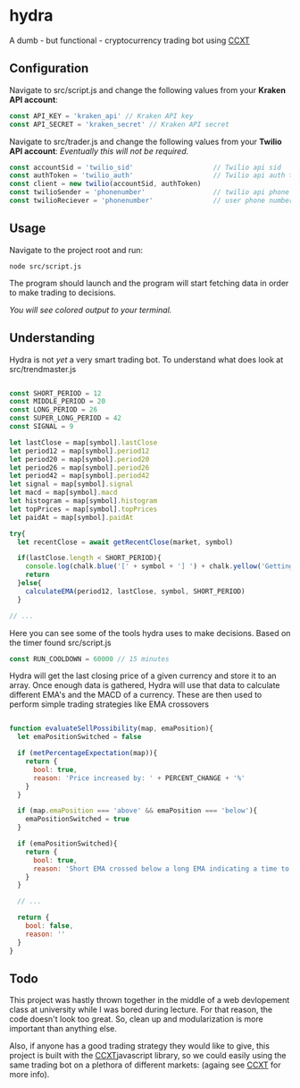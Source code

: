 # hydra
A dumb - but functional - cryptocurrency trading bot using [CCXT](https://github.com/ccxt/ccxt)

## Configuration

Navigate to src/script.js and change the following values from your **Kraken API account**: 
```javascript
const API_KEY = 'kraken_api' // Kraken API key
const API_SECRET = 'kraken_secret' // Kraken API secret
```

Navigate to src/trader.js and change the following values from your **Twilio API account**: _Eventually this will not be required._
```javascript
const accountSid = 'twilio_sid'                    // Twilio api sid
const authToken = 'twilio_auth'                    // Twilio api auth token
const client = new twilio(accountSid, authToken)
const twilioSender = 'phonenumber'                 // twilio api phone number
const twilioReciever = 'phonenumber'               // user phone number
```
## Usage 

Navigate to the project root and run:
```
node src/script.js
```
The program should launch and the program will start fetching data in order to make trading to decisions.

_You will see colored output to your terminal._

## Understanding

Hydra is not _yet_ a very smart trading bot. To understand what does look at src/trendmaster.js

```javascript

const SHORT_PERIOD = 12
const MIDDLE_PERIOD = 20
const LONG_PERIOD = 26
const SUPER_LONG_PERIOD = 42
const SIGNAL = 9

let lastClose = map[symbol].lastClose
let period12 = map[symbol].period12
let period20 = map[symbol].period20
let period26 = map[symbol].period26
let period42 = map[symbol].period42
let signal = map[symbol].signal
let macd = map[symbol].macd
let histogram = map[symbol].histogram
let topPrices = map[symbol].topPrices
let paidAt = map[symbol].paidAt

try{
  let recentClose = await getRecentClose(market, symbol)

  if(lastClose.length < SHORT_PERIOD){
    console.log(chalk.blue('[' + symbol + '] ') + chalk.yellow('Getting more data for short period... ') + chalk.magenta(lastClose.length))
    return
  }else{
    calculateEMA(period12, lastClose, symbol, SHORT_PERIOD)
  }

// ...
```
Here you can see some of the tools hydra uses to make decisions. Based on the timer found src/script.js 
```javascript
const RUN_COOLDOWN = 60000 // 15 minutes
```
Hydra will get the last closing price of a given currency and store it to an array. Once enough data is gathered, Hydra will use that data to calculate different EMA's and the MACD of a currency.  These are then used to perform simple trading strategies like EMA crossovers
```javascript

function evaluateSellPossibility(map, emaPosition){
  let emaPositionSwitched = false

  if (metPercentageExpectation(map)){
    return {
      bool: true,
      reason: 'Price increased by: ' + PERCENT_CHANGE + '%'
    }
  }

  if (map.emaPosition === 'above' && emaPosition === 'below'){
    emaPositionSwitched = true
  }

  if (emaPositionSwitched){
    return {
      bool: true,
      reason: 'Short EMA crossed below a long EMA indicating a time to sell.'
    }
  }

  // ...

  return {
    bool: false,
    reason: ''
  }
}
```

## Todo
This project was hastly thrown together in the middle of a web devlopement class at university while I was bored during lecture. For that reason, the code doesn't look too great. So, clean up and modularization is more important than anything else.

Also, if anyone has a good trading strategy they would like to give, this project is built with the [CCXT](https://github.com/ccxt/ccxt)javascript library, so we could easily using the same trading bot on a plethora of different markets: (againg see [CCXT](https://github.com/ccxt/ccxt) for more info).
